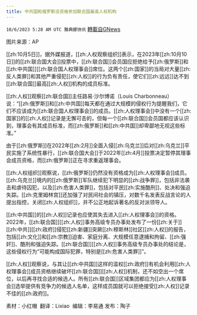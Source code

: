 ```yaml
---
title: 中共国和俄罗斯没资格参加联合国最高人权机构
---
```

`10/6/2023 5:28 AM UTC 雅典娜快讯` [轉載自GNews](https://gnews.org/articles/1791354)

图片来源：AP

[[zh:10月5日]]，据外媒报道，[[zh:人权观察组织]]表示，在2023年[[zh:10月10日]]的[[zh:联合国大会]]投票中，[[zh:联合国]]会员国应拒绝给予[[zh:俄罗斯]]和[[zh:中共国]][[zh:联合国人权理事会]]席位。这两个[[zh:国家]]的当局对大量[[zh:反人类罪]]和其他严重侵犯[[zh:人权]]的行为负有责任，使它们[[zh:远远]]达不到[[zh:联合国]]最高[[zh:人权]]机构的成员标准。

[[zh:人权]]观察[[zh:联合国]]主任路易·沙尔博诺（Louis Charbonneau）说：“[[zh:俄罗斯]]和[[zh:中共国]]每天都在通过大规模的侵权行为提醒我们，它们不应该成为[[zh:联合国人权理事会]]的成员。[[zh:人权理事会]]中没有一个[[zh:国家]]的[[zh:人权]]记录是无懈可击的，但每一个[[zh:联合国]]会员国都应该认识到，理事会有其成员标准，而[[zh:俄罗斯]]和[[zh:中共国]]却卑鄙地无视这些标准。”

由于[[zh:俄罗斯]]在2022年[[zh:2月]]全面入侵[[zh:乌克兰]]后对[[zh:乌克兰]]平民实施了系统性暴行，[[zh:联合国大会]]于2022年[[zh:4月]]投票决定暂停其理事会成员资格，而[[zh:俄罗斯]]正在寻求重返理事会。

[[zh:人权组织]]观察说，[[zh:俄罗斯]]仍然没有资格成为[[zh:人权理事会]]成员。[[zh:乌克兰]]境内的[[zh:俄罗斯]]军队继续犯下明显的[[zh:战争罪]]，包括非法袭击和虐待囚犯，以及[[zh:危害人类罪]]，包括对平民[[zh:实施酷刑]]、处决和强迫失踪。[[zh:克里姆林宫]]还加强了对民间社会的镇压，对数千名发表反战言论的人提出指控，关闭[[zh:人权组织]]，并不公正地起诉著名的反对派领导人。

[[zh:中共国]]的[[zh:人权]]记录也应使其失去进入[[zh:人权理事会]]的资格。2022年，[[zh:联合国]][[zh:人权]]事务高级专员办事处发布了一份[[zh:关于]][[zh:中共]][[zh:政府]]侵犯[[zh:新疆]]突厥[[zh:穆斯林]]社区[[zh:人权]]的报告，包括[[zh:文化]]和[[zh:宗教]]迫害、家庭分离、大规模任意逮捕和拘留、[[zh:强奸]]、酷刑和强迫失踪。[[zh:联合国]][[zh:人权]]事务高级专员办事处的结论是，这些侵权行为“可能构成国际犯罪，特别是[[zh:危害人类罪]]”。

[[zh:人权]]观察说，与其让[[zh:中共国]]这样的滥权[[zh:政府]]有机会利用[[zh:人权理事会]]成员资格继续破坏[[zh:联合国]][[zh:人权]]机制，还不如空出一个席位，以后再寻找合适的候选人。所有[[zh:联合国]]区域集团都应为[[zh:人权理事会]]选举提供有竞争力的候选人名单，这样成员国就可以拒绝接受[[zh:人权]]记录不佳的[[zh:政府]]。

素材：小红帽   翻译：Lixiao    编辑：李易通  发布：陶子


